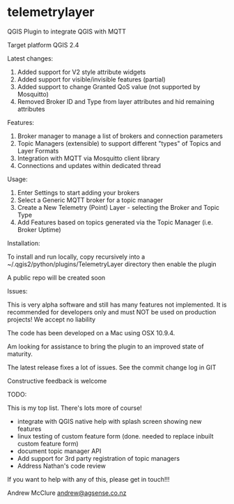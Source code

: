 telemetrylayer
==============

QGIS Plugin to integrate QGIS with MQTT


Target platform QGIS 2.4

Latest changes:

1. Added support for V2 style attribute widgets
2. Added support for visible/invisible features (partial)
3. Added support to change  Granted QoS value (not supported by Mosquitto)
4. Removed Broker ID and Type from layer attributes and hid remaining attributes

Features:

1. Broker manager to manage a list of brokers and connection parameters
2. Topic Managers (extensible) to support different "types" of Topics and Layer Formats
3. Integration with MQTT via Mosquitto client library
4. Connections and updates within dedicated thread

Usage:
 
1. Enter Settings to start adding your brokers
2. Select a Generic MQTT broker for a topic manager
3. Create a New Telemetry (Point) Layer - selecting the Broker and Topic Type
4. Add Features based on topics generated via the Topic Manager (i.e. Broker Uptime)

Installation:

To install and run locally, copy recursively into a ~/.qgis2/python/plugins/TelemetryLayer directory then enable the plugin

A public repo will be created soon

Issues:

This is very alpha software and still has many features not implemented.
It is recommended for developers only and must NOT be used on production projects!
We accept no liability

The code has been developed on a Mac using OSX 10.9.4.

Am looking for assistance to bring the plugin to an improved state of maturity.

The latest release fixes a lot of issues. See the commit change log in GIT

Constructive feedback is welcome

TODO:

This is my top list. There's lots more of course!

- integrate with QGIS native help with splash screen showing new features
- linux testing of custom feature form (done. needed to replace inbuilt custom feature form)
- document topic manager API
- Add support for 3rd party registration of topic managers
- Address Nathan's code review



If you want to help with any of this, please get in touch!!!

Andrew McClure <andrew@agsense.co.nz>

